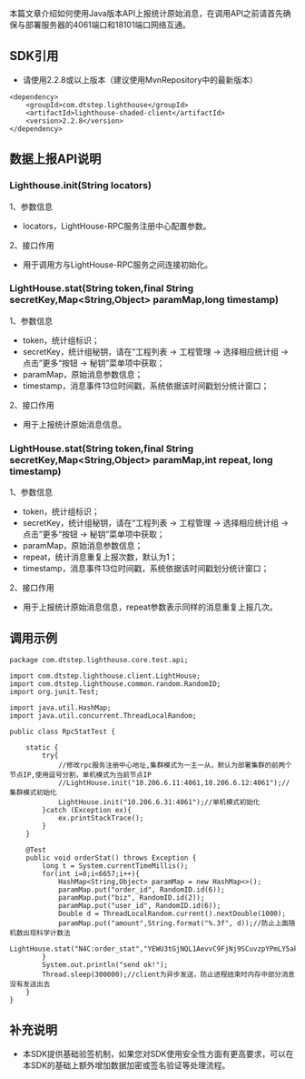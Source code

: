 本篇文章介绍如何使用Java版本API上报统计原始消息，在调用API之前请首先确保与部署服务器的4061端口和18101端口网络互通。

## SDK引用

+ 请使用2.2.8或以上版本（建议使用MvnRepository中的最新版本）

```
<dependency>
    <groupId>com.dtstep.lighthouse</groupId>
    <artifactId>lighthouse-shaded-client</artifactId>
    <version>2.2.8</version>
</dependency>
```

## 数据上报API说明

###  Lighthouse.init(String locators)

1、参数信息

+ locators，LightHouse-RPC服务注册中心配置参数。

2、接口作用

+ 用于调用方与LightHouse-RPC服务之间连接初始化。

### LightHouse.stat(String token,final String secretKey,Map<String,Object> paramMap,long timestamp)

1、参数信息

+ token，统计组标识；
+ secretKey，统计组秘钥，请在“工程列表 -> 工程管理 -> 选择相应统计组 -> 点击”更多“按钮 -> 秘钥”菜单项中获取；
+ paramMap，原始消息参数信息；
+ timestamp，消息事件13位时间戳，系统依据该时间戳划分统计窗口；

2、接口作用

+ 用于上报统计原始消息信息。

### LightHouse.stat(String token,final String secretKey,Map<String,Object> paramMap,int repeat, long timestamp)

1、参数信息
+ token，统计组标识；
+ secretKey，统计组秘钥，请在“工程列表 -> 工程管理 -> 选择相应统计组 -> 点击”更多“按钮 -> 秘钥”菜单项中获取；
+ paramMap，原始消息参数信息；
+ repeat，统计消息重复上报次数，默认为1；
+ timestamp，消息事件13位时间戳，系统依据该时间戳划分统计窗口；

2、接口作用

+ 用于上报统计原始消息信息，repeat参数表示同样的消息重复上报几次。

## 调用示例

```
package com.dtstep.lighthouse.core.test.api;

import com.dtstep.lighthouse.client.LightHouse;
import com.dtstep.lighthouse.common.random.RandomID;
import org.junit.Test;

import java.util.HashMap;
import java.util.concurrent.ThreadLocalRandom;

public class RpcStatTest {

    static {
        try{
            //修改rpc服务注册中心地址,集群模式为一主一从，默认为部署集群的前两个节点IP,使用逗号分割，单机模式为当前节点IP
            //LightHouse.init("10.206.6.11:4061,10.206.6.12:4061");//集群模式初始化
            LightHouse.init("10.206.6.31:4061");//单机模式初始化
        }catch (Exception ex){
            ex.printStackTrace();
        }
    }
    
    @Test
    public void orderStat() throws Exception {
        long t = System.currentTimeMillis();
        for(int i=0;i<6657;i++){
            HashMap<String,Object> paramMap = new HashMap<>();
            paramMap.put("order_id", RandomID.id(6));
            paramMap.put("biz", RandomID.id(2));
            paramMap.put("user_id", RandomID.id(6));
            Double d = ThreadLocalRandom.current().nextDouble(1000);
            paramMap.put("amount",String.format("%.3f", d));//防止上面随机数出现科学计数法
            LightHouse.stat("N4C:order_stat","YEWU3tGjNQL1AevvC9FjNj9SCuvzpYPmLY5akKYz",paramMap,t);
        }
        System.out.println("send ok!");
        Thread.sleep(300000);//client为异步发送，防止进程结束时内存中部分消息没有发送出去
    }
}
```

## 补充说明

+ 本SDK提供基础验签机制，如果您对SDK使用安全性方面有更高要求，可以在本SDK的基础上额外增加数据加密或签名验证等处理流程。
